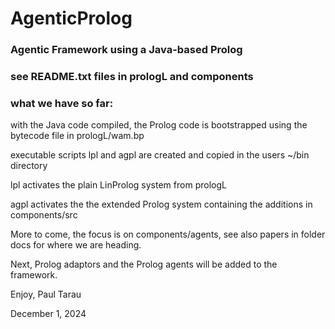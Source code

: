 # AgenticProlog
### Agentic Framework using a Java-based Prolog

### see README.txt files in prologL and components

### what we have so far:

with the Java code compiled, the Prolog code
     is bootstrapped using the bytecode file in prologL/wam.bp

executable scripts lpl and agpl are created and copied in the
users ~/bin directory

lpl activates the plain LinProlog system from prologL

agpl activates the the extended Prolog system containing
the additions in components/src

More to come, the focus is on components/agents, see also
papers in folder docs for where we are heading.

Next, Prolog adaptors and the Prolog agents will be added to the framework.

Enjoy,
Paul Tarau

December 1, 2024



